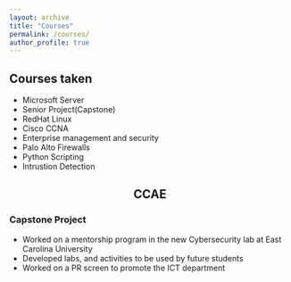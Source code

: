 ```yaml
---
layout: archive
title: "Courses"
permalink: /courses/
author_profile: true
---
```

<h2> Courses taken </h2>

<ul>
  
 <li> Microsoft Server </li>
 <li> Senior Project(Capstone)
 <li> RedHat Linux </li>
 <li> Cisco CCNA </li>
 <li> Enterprise management and security </li>
 <li> Palo Alto Firewalls </li>
 <li> Python Scripting </li>
 <li> Intrustion Detection </li>
 
 </ul>
 
 
<h2> <center> CCAE </center> </h2>

<h3> Capstone Project </h3>

<ul> 
  
  <li> Worked on a mentorship program in the new Cybersecurity lab at East Carolina University </li>
  <li> Developed labs, and activities to be used by future students </li>
  <li> Worked on a PR screen to promote the ICT department </li>
  
</ul>


